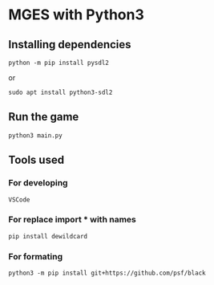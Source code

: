 # MGES with Python3

## Installing dependencies

```
python -m pip install pysdl2
```

or

```
sudo apt install python3-sdl2
```

## Run the game
```
python3 main.py
```


## Tools used

### For developing

```
VSCode
```

### For replace import * with names
```
pip install dewildcard
```

### For formating
```
python3 -m pip install git+https://github.com/psf/black
```

